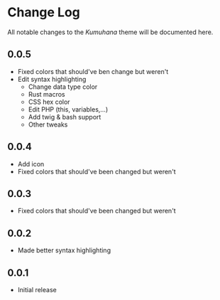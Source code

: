 # Change Log

All notable changes to the *Kumuhana* theme will be documented here.

## 0.0.5

- Fixed colors that should've ben change but weren't
- Edit syntax highlighting
    - Change data type color
    - Rust macros
    - CSS hex color
    - Edit PHP (this, variables,...)
    - Add twig & bash support
    - Other tweaks

## 0.0.4

- Add icon
- Fixed colors that should've been changed but weren't

## 0.0.3

- Fixed colors that should've been changed but weren't

## 0.0.2

- Made better syntax highlighting


## 0.0.1

- Initial release

